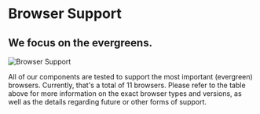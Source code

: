# Browser Support

## We focus on the evergreens.

![Browser Support](assets/1_setup/3_scale-for-developers/Browser-support-scale.png)

All of our components are tested to support the most important (evergreen) browsers. Currently, that's a total of 11 browsers.
Please refer to the table above for more information on the exact browser types and versions, as well as the details regarding future or other forms of support.
